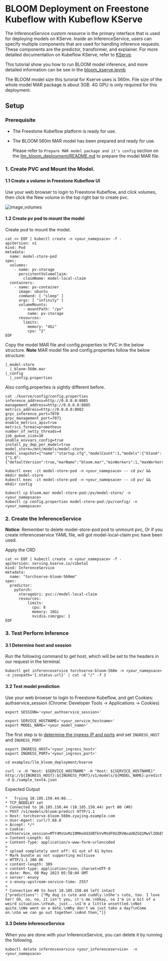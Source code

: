 # BLOOM Deployment on Freestone Kubeflow with Kubeflow KServe

The InferenceService custom resource is the primary interface that is used for deploying models on KServe. Inside an InferenceService, users can specify multiple components that are used for handling inference requests. These components are the predictor, transformer, and explainer. For more detailed documentation on Kubeflow KServe, refer to [KServe](https://kserve.github.io/website/0.7/modelserving/data_plane/).

This tutorial show you how to run BLOOM model inference, and more detailed information can be see in the [bloom_kserve.ipynb](https://github.com/elements-of-ai/kubeflow-docs/blob/main/examples/llm_bloom_deployment/kserve/bloom_kserve.ipynb)

The BLOOM model size this turorial for Kserve uses is 560m. File size of the whole model MAR package is about 3GB. 4G GPU is only required for this deployment.

## Setup

### Prerequisite

- The Freestone Kubeflow platform is ready for use.

- The BLOOM 560m MAR model has been prepared and ready for use.

  Please refer to `Prepare MAR model package and it's config` section on the [llm_bloom_deployment/README.md](../README.md) to prepare the model MAR file.

### 1. Create PVC and Mount the Model.

#### 1.1 Create a volume in Freestone Kubeflow UI

Use your web browser to login to Freestone Kubeflow, and click volumes, then click the New volume in the top right bar to create pvc.

![image_volumes](./img/volumes.png)


#### 1.2 Create pv pod to mount the model

Create pod to mount the model.

```
cat << EOF | kubectl create -n <your_namepsace> -f -
apiVersion: v1
kind: Pod
metadata:
  name: model-store-pod
spec:
  volumes:
    - name: pv-storage
      persistentVolumeClaim:
        claimName: model-local-claim
  containers:
    - name: pv-container
      image: ubuntu
      command: [ "sleep" ]
      args: [ "infinity" ]
      volumeMounts:
        - mountPath: "/pv"
          name: pv-storage
      resources:
        limits:
          memory: "4Gi"
          cpu: "2"
EOF
```

Copy the model MAR file and config.properties to PVC in the below structure.
**Note**  MAR model file and config.properties follow the below structure: 
```
|_model-store
  |_bloom-560m.mar
|_config
  |_config.properties
```

Also config.properties is sightly different before.

```
cat ./kserve/config/config.properties
inference_address=http://0.0.0.0:8085
management_address=http://0.0.0.0:8085
metrics_address=http://0.0.0.0:8082
grpc_inference_port=7070
grpc_management_port=7071
enable_metrics_api=true
metrics_format=prometheus
number_of_netty_threads=4
job_queue_size=10
enable_envvars_config=true
install_py_dep_per_model=true
model_store=/mnt/models/model-store
model_snapshot={"name":"startup.cfg","modelCount":1,"models":{"bloom":{"1.0":{"defaultVersion":true,"marName":"bloom.mar","minWorkers":1,"maxWorkers":5,"batchSize":1,"maxBatchDelay":5000,"responseTimeout":120}}}}
```

```
kubectl exec -it model-store-pod -n <your_namepsace> -- cd pv/ && mkdir model-store
kubectl exec -it model-store-pod -n <your_namepsace> -- cd pv/ && mkdir config

kubectl cp bloom.mar model-store-pod:/pv/model-store/ -n <your_namepsace>
kubectl cp config.properties model-store-pod:/pv/config/ -n <your_namepsace>
```


### 2. Create the InferenceService

**Notice**: Remember to delete model-store-pod pod to unmount pvc, Or if you create inferenceservice YAML file, will got model-local-claim pvc have been used.

Apply the CRD

```
cat << EOF | kubectl create -n <your_namepsace> -f -
apiVersion: serving.kserve.io/v1beta1
kind: InferenceService
metadata:
  name: "torchserve-bloom-560mm"
spec:
  predictor:
    pytorch:
      storageUri: pvc://model-local-claim
      resources:
          limits:
            cpu: 8
            memory: 16Gi
            nvidia.com/gpu: 1
EOF
```

### 3. Test Perform Inference

#### 3.1 Determine host and session

Run the following command to get host, which will be set to the headers in our request in the terminal.

```
kubectl get inferenceservice torchserve-bloom-560m -n <your_namepsace> -o jsonpath='{.status.url}' | cut -d "/" -f 3
```

#### 3.2 Test model prediction

Use your web browser to login to Freestone Kubeflow, and get Cookies: authservice_session (Chrome: Developer Tools -> Applications -> Cookies)

```
export SESSION='<your_authservice_session>'
```

```
export SERVICE_HOSTNAME='<your_service_hostname>'
export MODEL_NAME='<your_model_name>'
```

The first step is to [determine the ingress IP and ports](https://kserve.github.io/website/0.10/get_started/first_isvc/#4-determine-the-ingress-ip-and-ports) and set ``INGRESS_HOST`` and ``INGRESS_PORT``

```
export INGRESS_HOST='<your_ingress_host>'
export INGRESS_PORT='<your_ingress_port>'
```

```
cd examples/llm_bloom_deployment/kserve

curl -v -H "Host: $SERVICE_HOSTNAME" -H "Host: ${SERVICE_HOSTNAME}" http://${INGRESS_HOST}:${INGRESS_PORT}/v1/models/${MODEL_NAME}:predict -d @./sample_text4.json
```

Expected Output

```
*   Trying 10.105.150.44:80...
* TCP_NODELAY set
* Connected to 10.105.150.44 (10.105.150.44) port 80 (#0)
> POST /v1/models/bloom:predict HTTP/1.1
> Host: torchserve-bloom-560m.zyajing.example.com
> User-Agent: curl/7.68.0
> Accept: */*
> Cookie: authservice_session=MTY4MzUxMzI0MHxOd3dBTkVvMVdFOUZRVWxaU0ZSQ1MwVlZObE5hTXpkUU4xaEJUMGxPUVZOU1ZFdFBSVkUyUlRSTk5sSkpWRkpKUkRJeVZVUTJRMUU9fLH0CcadTC6658xbIccfZBXOeqIngfq7fPEbQf3e4fO1
> Content-Length: 61
> Content-Type: application/x-www-form-urlencoded
> 
* upload completely sent off: 61 out of 61 bytes
* Mark bundle as not supporting multiuse
< HTTP/1.1 200 OK
< content-length: 309
< content-type: application/json; charset=UTF-8
< date: Mon, 08 May 2023 05:58:04 GMT
< server: envoy
< x-envoy-upstream-service-time: 2557
< 
* Connection #0 to host 10.105.150.44 left intact
{"predictions": ["My dog is cute and cuddly.\nShe's cute, too. I love her! Oh, no, no, it isn't you, it's me.\nOkay, so I'm in a bit of a weird situation.\nYeah, just...\nI'm a little unsettled.\nNot quite.\nWe went on a date.\nWhy don't we just take a day?\nCome on.\nSo we can go out together.\nAnd then,"]}
```

#### 3.3 Delete InferenceService

When you are done with your InferenceService, you can delete it by running the following.

```
kubectl delete inferenceservice <your_inferenceservice>  -n <your_namepsace>
```
